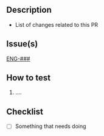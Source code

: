 ## Description

- List of changes related to this PR

## Issue(s)

[ENG-###]()

## How to test

1. ....

## Checklist

- [ ] Something that needs doing

